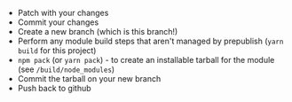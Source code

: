 - Patch with your changes
- Commit your changes
- Create a new branch (which is this branch!)
- Perform any module build steps that aren't managed by prepublish (`yarn build` for this project)
- `npm pack` (or `yarn pack`) - to create an installable tarball for the module (see `/build/node_modules`)
- Commit the tarball on your new branch
- Push back to github